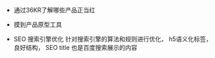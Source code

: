 - 通过36KR了解哪些产品正当红

- 摸到产品原型工具

- SEO
  搜索引擎优化
  针对搜索引擎的算法和规则进行优化，
  h5语义化标签， 良好结构， SEO
  title 也是百度搜索展示的内容

  

